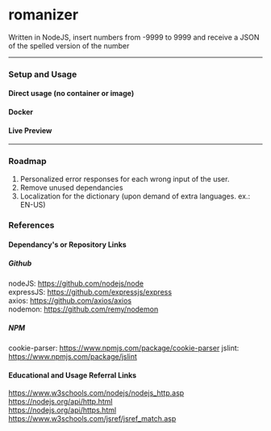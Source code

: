 # romanizer

Written in NodeJS, insert numbers from -9999 to 9999 and receive a JSON of the spelled version of the number

---

### Setup and Usage

#### Direct usage (no container or image)

#### Docker

#### Live Preview

---

### Roadmap

1. Personalized error responses for each wrong input of the user.
2. Remove unused dependancies
3. Localization for the dictionary (upon demand of extra languages. ex.: EN-US)


### References

#### Dependancy's or Repository Links

##### Github

nodeJS: https://github.com/nodejs/node <br/>
expressJS: https://github.com/expressjs/express <br/>
axios: https://github.com/axios/axios <br/>
nodemon: https://github.com/remy/nodemon <br/>

##### NPM

cookie-parser: https://www.npmjs.com/package/cookie-parser
jslint: https://www.npmjs.com/package/jslint <br/>

#### Educational and Usage Referral Links

https://www.w3schools.com/nodejs/nodejs_http.asp <br/>
https://nodejs.org/api/http.html <br/>
https://nodejs.org/api/https.html <br/>
https://www.w3schools.com/jsref/jsref_match.asp <br />

